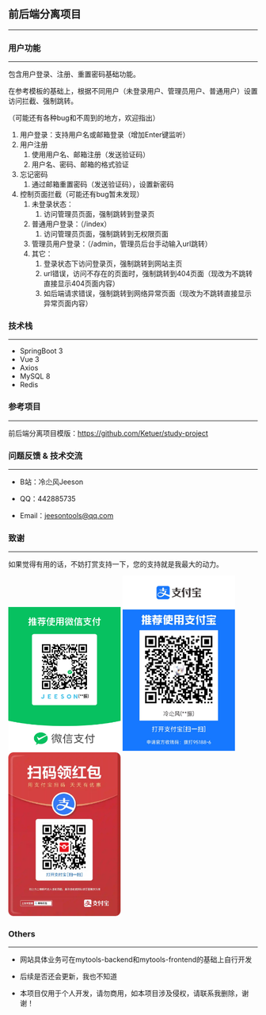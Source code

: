## 前后端分离项目

---

### 用户功能

---
包含用户登录、注册、重置密码基础功能。

在参考模板的基础上，根据不同用户（未登录用户、管理员用户、普通用户）设置访问拦截、强制跳转。

（可能还有各种bug和不周到的地方，欢迎指出）

1. 用户登录：支持用户名或邮箱登录（增加Enter键监听）
2. 用户注册
   1. 使用用户名、邮箱注册（发送验证码）
   2. 用户名、密码、邮箱的格式验证
3. 忘记密码
   1. 通过邮箱重置密码（发送验证码），设置新密码
4. 控制页面拦截（可能还有bug暂未发现）
   1. 未登录状态：
      1. 访问管理员页面，强制跳转到登录页
   2. 普通用户登录：（/index）
      1. 访问管理员页面，强制跳转到无权限页面
   3. 管理员用户登录：（/admin，管理员后台手动输入url跳转）
   4. 其它：
      1. 登录状态下访问登录页，强制跳转到网站主页
      2. url错误，访问不存在的页面时，强制跳转到404页面（现改为不跳转直接显示404页面内容）
      3. 如后端请求错误，强制跳转到网络异常页面（现改为不跳转直接显示异常页面内容）

### 技术栈

---
+ SpringBoot 3
+ Vue 3
+ Axios
+ MySQL 8
+ Redis

 ### 参考项目

---
前后端分离项目模版：https://github.com/Ketuer/study-project

### 问题反馈 & 技术交流

---
+ B站：冷尐风Jeeson

+ QQ：442885735

+ Email：jeesontools@qq.com

### 致谢

---
如果觉得有用的话，不妨打赏支持一下，您的支持就是我最大的动力。

<img src="./picture/qr_wechat.png" width="45%" alt=""/>
<img src="./picture/qr_alipay.jpg" width="45%" alt=""/>
<img src="./picture/qr_ali_redbag.jpg" width="45%" alt=""/>

### Others

---
+ 网站具体业务可在mytools-backend和mytools-frontend的基础上自行开发

+ 后续是否还会更新，我也不知道

+ 本项目仅用于个人开发，请勿商用，如本项目涉及侵权，请联系我删除，谢谢！